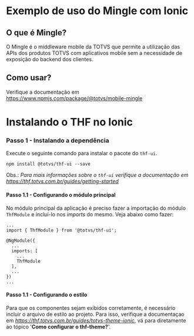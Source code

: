 # Exemplo de uso do Mingle com Ionic

## O que é Mingle?

O Mingle é o middleware mobile da TOTVS que permite a utilização das APIs dos produtos TOTVS com aplicativos mobile sem a necessidade de exposição do backend dos clientes.

## Como usar?

Verifique a documentação em https://www.npmjs.com/package/@totvs/mobile-mingle


# Instalando o THF no Ionic

### Passo 1 - Instalando a dependência

Execute o seguinte comando para instalar o pacote do `thf-ui`.

``` shell
npm install @totvs/thf-ui --save
```

Obs.: *Para mais informações sobre o `thf-ui` verifique a documentação em https://thf.totvs.com.br/guides/getting-started*

#### Passo 1.1 - Configurando o módulo principal

No módulo principal da aplicação é preciso fazer a importação do módulo `ThfModule` e incluí-lo nos *imports* do mesmo.
Veja abaixo como fazer:

```
...
import { ThfModule } from '@totvs/thf-ui';

@NgModule({
  ...
  imports: [
    ...
    ThfModule
  ],
  ...
})
...
```

#### Passo 1.1 - Configurando o estilo

Para que os componentes sejam exibidos corretamente, é necessário incluir o arquivo de estilo ao projeto. Para isso, verifique a documentaçao em *https://thf.totvs.com.br/guides/totvs-theme-ionic*, vá para diretamente ao tópico '**Como configurar o thf-theme?**'.

